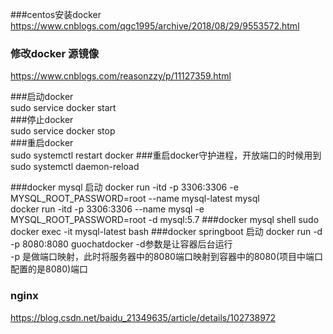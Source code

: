 ###centos安装docker
https://www.cnblogs.com/qgc1995/archive/2018/08/29/9553572.html
### 修改docker 源镜像
https://www.cnblogs.com/reasonzzy/p/11127359.html

###启动docker  
sudo service docker start  
###停止docker   
sudo service docker stop    
###重启docker  
sudo systemctl restart docker
###重启docker守护进程，开放端口的时候用到  
sudo systemctl daemon-reload  


###docker mysql 启动
docker run -itd -p 3306:3306 -e MYSQL_ROOT_PASSWORD=root --name mysql-latest mysql  
docker run -itd -p 3306:3306 --name mysql -e MYSQL_ROOT_PASSWORD=root -d mysql:5.7
###docker mysql shell
sudo docker exec -it mysql-latest bash
###docker springboot 启动
docker run -d -p 8080:8080 guochatdocker
-d参数是让容器后台运行  
-p 是做端口映射，此时将服务器中的8080端口映射到容器中的8080(项目中端口配置的是8080)端口


### nginx  
https://blog.csdn.net/baidu_21349635/article/details/102738972  
